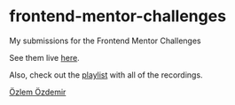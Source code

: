 # frontend-mentor-challenges

My submissions for the Frontend Mentor Challenges

See them live [here](https://fervent-mayer-36e64f.netlify.com/).

Also, check out the [playlist](https://www.youtube.com/playlist?list=PLgBH1CvjOA63Xvt0BaeQ7zL4KXX96Wbgp) with all of the recordings.


[Özlem Özdemir](https://github.com/ozllmozdmrr)